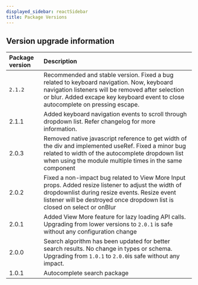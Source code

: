 ```yaml
---
displayed_sidebar: reactSidebar
title: Package Versions
---
```



## Version upgrade information

| Package version | Description | 
| :-------- | :-----------|
| `2.1.2`  | Recommended and stable version. Fixed a bug related to keyboard navigation. Now, keyboard navigation listeners will be removed after selection or blur. Added excape key keyboard event to close autocomplete on pressing escape. |
| 2.1.1  | Added keyboard navigation events to scroll through dropdown list. Refer changelog for more information. |
| 2.0.3 | Removed native javascript reference to get width of the div and implemented useRef. Fixed a minor bug related to width of the autocomplete dropdown list when using the module multiple times in the same component |
| 2.0.2 | Fixed a non-impact bug related to View More Input props. Added resize listener to adjust the width of dropdownlist during resize events. Resize event listener will be destroyed once dropdown list is closed on select or onBlur |
| 2.0.1 | Added View More feature for lazy loading API calls. Upgrading from lower versions to `2.0.1` is safe without any configuration change |
| 2.0.0  | Search algorithm has been updated for better search results. No change in types or schema. Upgrading from `1.0.1` to `2.0.0`is safe without any impact. |
| 1.0.1   | Autocomplete search package |